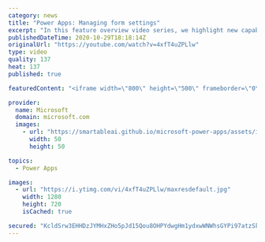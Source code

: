 ```yaml
---
category: news
title: "Power Apps: Managing form settings"
excerpt: "In this feature overview video series, we highlight new capabilities included in the latest update to Microsoft Power Apps.  Improvements to Microsoft Power Apps for managing form settings and events allow users to set various features on a form in the new modern designer.   Get the most out of Power"
publishedDateTime: 2020-10-29T18:18:14Z
originalUrl: "https://youtube.com/watch?v=4xfT4uZPLlw"
type: video
quality: 137
heat: 137
published: true

featuredContent: "<iframe width=\"800\" height=\"500\" frameborder=\"0\" src=\"https://www.youtube.com/embed/4xfT4uZPLlw\" allow=\"accelerometer; autoplay; encrypted-media; gyroscope; picture-in-picture\" allowfullscreen></iframe>"

provider:
  name: Microsoft
  domain: microsoft.com
  images:
    - url: "https://smartableai.github.io/microsoft-power-apps/assets/images/organizations/microsoft.com-50x50.jpg"
      width: 50
      height: 50

topics:
  - Power Apps

images:
  - url: "https://i.ytimg.com/vi/4xfT4uZPLlw/maxresdefault.jpg"
    width: 1280
    height: 720
    isCached: true

secured: "KcldSrw3EHHDzJYMHxZHo5pJd15Qou8OHPYdwgHm1ydxwWNWhsGYPi97atzSkUMFDI773k2xO/UoxkeDTRoxXfI4i3y1ubkLT/a8B56Iy1VM1xU1VzE/pYEmlyn79WCCGcpbdc5gc3PJPWUN2f8VeAzbYCK7VmzVwOS3qOcti3t9/Qr7V96FU8aMdyqp/G0R9J9ONvBHJdKNuvkkIlcD3z11LgnVWXZDfUEe1MqjHNlfr8Ys43C0iXxeQkeB+ge05jC7/GEYbGBdFVwMOGYJUQHvm/JCD9cN1Kd//JxRwcW6Y5lP71i20W6GV2b9ldnbMUZWxZDyqsqhN6AOcP0ZWNF5Id9rsiE0wA+T73LO83MOkN8MLdlrs0gN5Yh4ZSeIYt/jtAjWEiRaDyH277xEF8Z5n5Lz2NcZBz0JkoMhgvcC5fTPwDdEEvWLSTb5liya;UcD910DVyU7qp+sPJMR/PA=="
---
```


